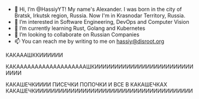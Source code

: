 - 👋 Hi, I’m @HassiyYT! My name's Alexander. I was born in the city of Bratsk, Irkutsk region, Russia. Now I'm in Krasnodar Territory, Russia.
- 👀 I’m interested in Software Engineering, DevOps and Computer Vision
- 🌱 I’m currently learning Rust, Golang and Kubernetes
- 💞️ I’m looking to collaborate on Russian Companies
- 📫 You can reach me by writing to me on hassiy@disroot.org

КАКАААШККИИИИИИ

КАКАААААААААААААААААААШКИИИИИИИИИИИИИИИИИИИИИИИИИИИИИ


КАКАШЕЧКИИИИ ПИСЕЧКИ ПОПОЧКИ И ВСЕ В КАКАШЕЧКАХ КАКАШЕЧКИИИИИИИИИИИИИИИИИИИИИИИИИИИИИИИИИИИИИИИИ

<!---
HassiyYT/HassiyYT is a ✨ special ✨ repository because its `README.md` (this file) appears on your GitHub profile.
You can click the Preview link to take a look at your changes.
--->
